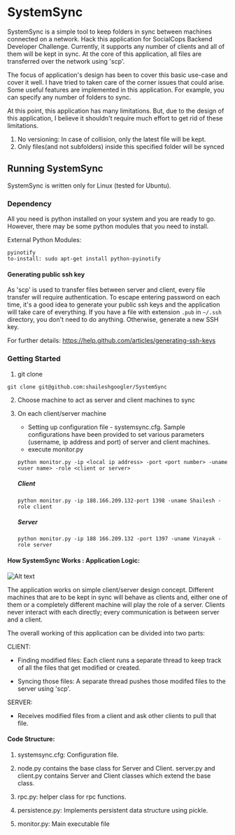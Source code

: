 # SystemSync

SystemSync is a simple tool to keep folders in sync between machines connected on a network.
Hack this application for SocialCops Backend Developer Challenge. Currently, it supports any number of clients and all of them will be kept in sync. At the core of this application, all files are transferred over the network using 'scp'.

The focus of application's design has been to cover this basic use-case and cover it well. I have tried to taken care of the corner issues that could arise. Some useful features are implemented in this application. For example, you can specify any number of folders to sync.

At this point, this application has many limitations. But, due to the design of this application, I believe it shouldn't require much effort to get rid of these limitations.

1. No versioning: In case of collision, only the latest file will be kept.
2. Only files(and not subfolders) inside this specified folder will be synced


## Running SystemSync

SystemSync is written only for Linux (tested for Ubuntu).

### Dependency

All you need is python installed on your system and you are ready to go. However, there may be some python modules that you need to install.

External Python Modules:
```
pyinotify
to-install: sudo apt-get install python-pyinotify
```

#### Generating public ssh key

As 'scp' is used to transfer files between server and client, every file transfer will require authentication.
To escape entering password on each time, it's a good idea to generate your public ssh keys and the application will take care of everything.
If you have a file with extension ```.pub``` in ```~/.ssh``` directory, you don't need to do anything.
Otherwise, generate a new SSH key.

For further details:
https://help.github.com/articles/generating-ssh-keys

### Getting Started

1. git clone
```
git clone git@github.com:shaileshgoogler/SystemSync
```

2. Choose machine to act as server and client machines to sync

3. On each client/server machine

    * Setting up configuration file - systemsync.cfg.
    Sample configurations have been provided to set various parameters (username, ip address and port) of server and client machines.
    * execute monitor.py
    ```
    python monitor.py -ip <local ip address> -port <port number> -uname <user name> -role <client or server>
    ```
    ##### Client
    ```
    python monitor.py -ip 188.166.209.132-port 1398 -uname Shailesh -role client
    ```
    ##### Server
    ```
    python monitor.py -ip 188 166.209.132 -port 1397 -uname Vinayak -role server
    ```

#### How SystemSync Works : Application Logic:

![Alt text](https://drive.google.com/open?id=0BxNDg7WiUi0fSmQ2dWVyM2tNTzA, "SystemSync Design")

The application works on simple client/server design concept. Different machines
that are to be kept in sync will behave as clients and, either one of them or a
completely different machine will play the role of a server.
Clients never interact with each directly; every communication is between server
and a client.

The overall working of this application can be divided into two parts:

CLIENT:

* Finding modified files:
Each client runs a separate thread to keep track of all the files that get modified or created.

* Syncing those files:
A separate thread pushes those modifed files to the server using 'scp'.


SERVER:

* Receives modified files from a client and ask other clients to pull that file.


#### Code Structure:
1. systemsync.cfg: Configuration file.

2. node.py contains the base class for Server and Client. server.py and client.py contains Server and Client classes which extend the base class.

3. rpc.py: helper class for rpc functions.

4. persistence.py: Implements persistent data structure using pickle.

5. monitor.py: Main executable file
